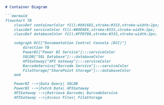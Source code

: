 
```markdown
# Container Diagram

```mermaid
flowchart TB
    classDef containerColor fill:#8AC6D1,stroke:#333,stroke-width:2px;
    classDef serviceColor fill:#B0E0E6,stroke:#333,stroke-width:2px;
    classDef databaseColor fill:#FFD700,stroke:#333,stroke-width:2px;

    subgraph DCC["Documentation Control Console (DCC)"]
        direction TB
        PowerBI["Power BI Service"]:::serviceColor
        SQLDB["SQL Database"]:::databaseColor
        APIGateway["API Gateway"]:::serviceColor
        BarcodeService["Barcode Service"]:::serviceColor
        FileStorage["SharePoint Storage"]:::databaseColor
    end

    PowerBI -->|Data Query| SQLDB
    PowerBI -->|Fetch Data| APIGateway
    APIGateway -->|Retrieve Barcode| BarcodeService
    APIGateway -->|Access Files| FileStorage